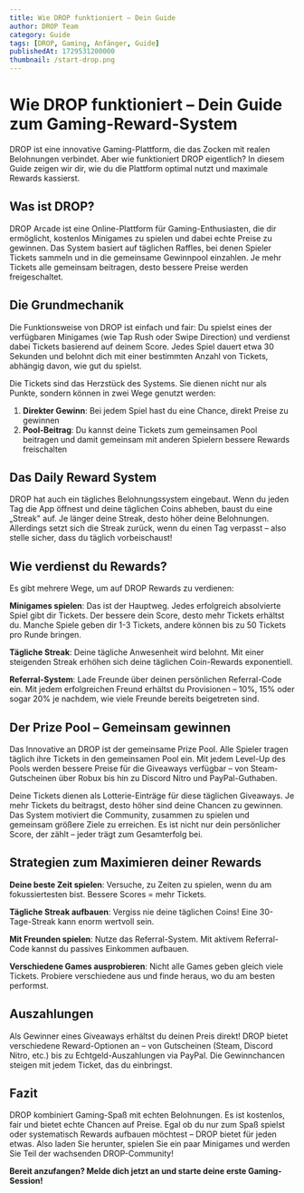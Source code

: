 ```yaml
---
title: Wie DROP funktioniert – Dein Guide
author: DROP Team
category: Guide
tags: [DROP, Gaming, Anfänger, Guide]
publishedAt: 1729531200000
thumbnail: /start-drop.png
---
```


# Wie DROP funktioniert – Dein Guide zum Gaming-Reward-System

DROP ist eine innovative Gaming-Plattform, die das Zocken mit realen Belohnungen verbindet. Aber wie funktioniert DROP eigentlich? In diesem Guide zeigen wir dir, wie du die Plattform optimal nutzt und maximale Rewards kassierst.

## Was ist DROP?

DROP Arcade ist eine Online-Plattform für Gaming-Enthusiasten, die dir ermöglicht, kostenlos Minigames zu spielen und dabei echte Preise zu gewinnen. Das System basiert auf täglichen Raffles, bei denen Spieler Tickets sammeln und in die gemeinsame Gewinnpool einzahlen. Je mehr Tickets alle gemeinsam beitragen, desto bessere Preise werden freigeschaltet.

## Die Grundmechanik

Die Funktionsweise von DROP ist einfach und fair: Du spielst eines der verfügbaren Minigames (wie Tap Rush oder Swipe Direction) und verdienst dabei Tickets basierend auf deinem Score. Jedes Spiel dauert etwa 30 Sekunden und belohnt dich mit einer bestimmten Anzahl von Tickets, abhängig davon, wie gut du spielst.

Die Tickets sind das Herzstück des Systems. Sie dienen nicht nur als Punkte, sondern können in zwei Wege genutzt werden:

1. **Direkter Gewinn**: Bei jedem Spiel hast du eine Chance, direkt Preise zu gewinnen
2. **Pool-Beitrag**: Du kannst deine Tickets zum gemeinsamen Pool beitragen und damit gemeinsam mit anderen Spielern bessere Rewards freischalten

## Das Daily Reward System

DROP hat auch ein tägliches Belohnungssystem eingebaut. Wenn du jeden Tag die App öffnest und deine täglichen Coins abheben, baust du eine „Streak" auf. Je länger deine Streak, desto höher deine Belohnungen. Allerdings setzt sich die Streak zurück, wenn du einen Tag verpasst – also stelle sicher, dass du täglich vorbeischaust!

## Wie verdienst du Rewards?

Es gibt mehrere Wege, um auf DROP Rewards zu verdienen:

**Minigames spielen**: Das ist der Hauptweg. Jedes erfolgreich absolvierte Spiel gibt dir Tickets. Der bessere dein Score, desto mehr Tickets erhältst du. Manche Spiele geben dir 1-3 Tickets, andere können bis zu 50 Tickets pro Runde bringen.

**Tägliche Streak**: Deine tägliche Anwesenheit wird belohnt. Mit einer steigenden Streak erhöhen sich deine täglichen Coin-Rewards exponentiell.

**Referral-System**: Lade Freunde über deinen persönlichen Referral-Code ein. Mit jedem erfolgreichen Freund erhältst du Provisionen – 10%, 15% oder sogar 20% je nachdem, wie viele Freunde bereits beigetreten sind.

## Der Prize Pool – Gemeinsam gewinnen

Das Innovative an DROP ist der gemeinsame Prize Pool. Alle Spieler tragen täglich ihre Tickets in den gemeinsamen Pool ein. Mit jedem Level-Up des Pools werden bessere Preise für die Giveaways verfügbar – von Steam-Gutscheinen über Robux bis hin zu Discord Nitro und PayPal-Guthaben.

Deine Tickets dienen als Lotterie-Einträge für diese täglichen Giveaways. Je mehr Tickets du beitragst, desto höher sind deine Chancen zu gewinnen. Das System motiviert die Community, zusammen zu spielen und gemeinsam größere Ziele zu erreichen. Es ist nicht nur dein persönlicher Score, der zählt – jeder trägt zum Gesamterfolg bei.

## Strategien zum Maximieren deiner Rewards

**Deine beste Zeit spielen**: Versuche, zu Zeiten zu spielen, wenn du am fokussiertesten bist. Bessere Scores = mehr Tickets.

**Tägliche Streak aufbauen**: Vergiss nie deine täglichen Coins! Eine 30-Tage-Streak kann enorm wertvoll sein.

**Mit Freunden spielen**: Nutze das Referral-System. Mit aktivem Referral-Code kannst du passives Einkommen aufbauen.

**Verschiedene Games ausprobieren**: Nicht alle Games geben gleich viele Tickets. Probiere verschiedene aus und finde heraus, wo du am besten performst.

## Auszahlungen

Als Gewinner eines Giveaways erhältst du deinen Preis direkt! DROP bietet verschiedene Reward-Optionen an – von Gutscheinen (Steam, Discord Nitro, etc.) bis zu Echtgeld-Auszahlungen via PayPal. Die Gewinnchancen steigen mit jedem Ticket, das du einbringst.

## Fazit

DROP kombiniert Gaming-Spaß mit echten Belohnungen. Es ist kostenlos, fair und bietet echte Chancen auf Preise. Egal ob du nur zum Spaß spielst oder systematisch Rewards aufbauen möchtest – DROP bietet für jeden etwas. Also laden Sie herunter, spielen Sie ein paar Minigames und werden Sie Teil der wachsenden DROP-Community!

**Bereit anzufangen? Melde dich jetzt an und starte deine erste Gaming-Session!**
